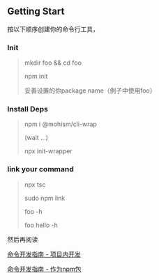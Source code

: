 
## Getting Start

按以下顺序创建你的命令行工具，

### Init

> mkdir foo && cd foo
> 
> npm init 
> 
> 妥善设置的你package name（例子中使用foo）

### Install Deps
>
> npm i @mohism/cli-wrap
> 
> (wait ...)
> 
> npx init-wrapper


### link your command

> npx tsc 
>
> sudo npm link
> 
> foo -h
> 
> foo hello -h


然后再阅读 

[命令开发指南 - 项目内开发](./DEV_GUIDE_1.md)

[命令开发指南 - 作为npm包](./DEV_GUIDE_2.md)